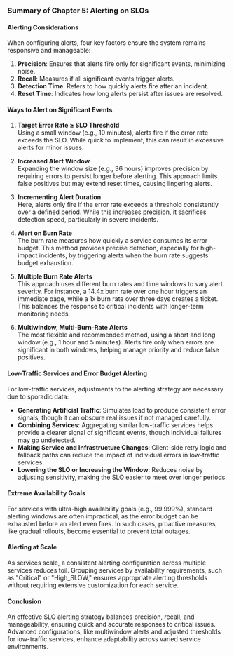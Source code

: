 ### Summary of Chapter 5: Alerting on SLOs

#### Alerting Considerations
When configuring alerts, four key factors ensure the system remains responsive and manageable:

1. **Precision**: Ensures that alerts fire only for significant events, minimizing noise.
2. **Recall**: Measures if all significant events trigger alerts.
3. **Detection Time**: Refers to how quickly alerts fire after an incident.
4. **Reset Time**: Indicates how long alerts persist after issues are resolved.

#### Ways to Alert on Significant Events

1. **Target Error Rate ≥ SLO Threshold**  
   Using a small window (e.g., 10 minutes), alerts fire if the error rate exceeds the SLO. While quick to implement, this can result in excessive alerts for minor issues.

2. **Increased Alert Window**  
   Expanding the window size (e.g., 36 hours) improves precision by requiring errors to persist longer before alerting. This approach limits false positives but may extend reset times, causing lingering alerts.

3. **Incrementing Alert Duration**  
   Here, alerts only fire if the error rate exceeds a threshold consistently over a defined period. While this increases precision, it sacrifices detection speed, particularly in severe incidents.

4. **Alert on Burn Rate**  
   The burn rate measures how quickly a service consumes its error budget. This method provides precise detection, especially for high-impact incidents, by triggering alerts when the burn rate suggests budget exhaustion.

5. **Multiple Burn Rate Alerts**  
   This approach uses different burn rates and time windows to vary alert severity. For instance, a 14.4x burn rate over one hour triggers an immediate page, while a 1x burn rate over three days creates a ticket. This balances the response to critical incidents with longer-term monitoring needs.

6. **Multiwindow, Multi-Burn-Rate Alerts**  
   The most flexible and recommended method, using a short and long window (e.g., 1 hour and 5 minutes). Alerts fire only when errors are significant in both windows, helping manage priority and reduce false positives.

#### Low-Traffic Services and Error Budget Alerting

For low-traffic services, adjustments to the alerting strategy are necessary due to sporadic data:

- **Generating Artificial Traffic**: Simulates load to produce consistent error signals, though it can obscure real issues if not managed carefully.
- **Combining Services**: Aggregating similar low-traffic services helps provide a clearer signal of significant events, though individual failures may go undetected.
- **Making Service and Infrastructure Changes**: Client-side retry logic and fallback paths can reduce the impact of individual errors in low-traffic services.
- **Lowering the SLO or Increasing the Window**: Reduces noise by adjusting sensitivity, making the SLO easier to meet over longer periods.

#### Extreme Availability Goals
For services with ultra-high availability goals (e.g., 99.999%), standard alerting windows are often impractical, as the error budget can be exhausted before an alert even fires. In such cases, proactive measures, like gradual rollouts, become essential to prevent total outages.

#### Alerting at Scale
As services scale, a consistent alerting configuration across multiple services reduces toil. Grouping services by availability requirements, such as "Critical" or "High_SLOW," ensures appropriate alerting thresholds without requiring extensive customization for each service.

#### Conclusion
An effective SLO alerting strategy balances precision, recall, and manageability, ensuring quick and accurate responses to critical issues. Advanced configurations, like multiwindow alerts and adjusted thresholds for low-traffic services, enhance adaptability across varied service environments.